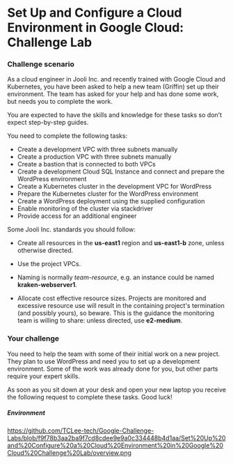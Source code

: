 # Set Up and Configure a Cloud Environment in Google Cloud: Challenge Lab

### Challenge scenario
As a cloud engineer in Jooli Inc. and recently trained with Google Cloud and Kubernetes, you have been asked to help a new team (Griffin) set up their environment. The team has asked for your help and has done some work, but needs you to complete the work.

You are expected to have the skills and knowledge for these tasks so don’t expect step-by-step guides.

You need to complete the following tasks:

* Create a development VPC with three subnets manually
* Create a production VPC with three subnets manually
* Create a bastion that is connected to both VPCs
* Create a development Cloud SQL Instance and connect and prepare the WordPress environment
* Create a Kubernetes cluster in the development VPC for WordPress
* Prepare the Kubernetes cluster for the WordPress environment
* Create a WordPress deployment using the supplied configuration
* Enable monitoring of the cluster via stackdriver
* Provide access for an additional engineer

Some Jooli Inc. standards you should follow:

* Create all resources in the **us-east1** region and **us-east1-b** zone, unless otherwise directed.

* Use the project VPCs.

* Naming is normally *team-resource*, e.g. an instance could be named **kraken-webserver1**.

* Allocate cost effective resource sizes. Projects are monitored and excessive resource use will result in the containing project's termination (and possibly yours), so beware. This is the guidance the monitoring team is willing to share: unless directed, use **e2-medium**.

### Your challenge
You need to help the team with some of their initial work on a new project. They plan to use WordPress and need you to set up a development environment. Some of the work was already done for you, but other parts require your expert skills.

As soon as you sit down at your desk and open your new laptop you receive the following request to complete these tasks. Good luck!

##### Environment
https://github.com/TCLee-tech/Google-Challenge-Labs/blob/f9f78b3aa2ba9f7cd8cdee9e9a0c334448b4d1aa/Set%20Up%20and%20Configure%20a%20Cloud%20Environment%20in%20Google%20Cloud%20Challenge%20Lab/overview.png

